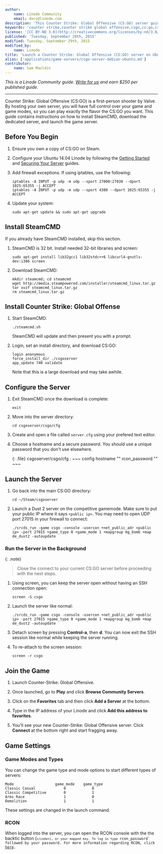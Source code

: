 ```yaml
---
author:
    name: Linode Community
    email: docs@linode.com
description: 'This Counter Strike: Global Offensive (CS:GO) server guide contains instructions on how to install SteamCMD, download the dedicated server, and launch the game server.'
keywords: 'counter strike,counter strike global offensive,csgo,cs:go,csgo server,csgo server hosting, steam servers,game servers,games,ubuntu,ubuntu 14.04'
license: '[CC BY-ND 3.0](http://creativecommons.org/licenses/by-nd/3.0/us/)'
published: 'Tuesday, September 29th, 2015'
modified: Tuesday, September 29th, 2015
modified_by:
    name: Linode
title: 'Launch a Counter Strike: Global Offensive (CS:GO) server on Ubuntu 14.04'
alias: ['applications/game-servers/csgo-server-debian-ubuntu.md']
contributor:
    name: Sam Mauldin
---
```


*This is a Linode Community guide. [Write for us](/docs/contribute) and earn $250 per published guide.*

<hr>

Counter Strike: Global Offensive (CS:GO) is a first-person shooter by Valve. By hosting your own server, you will have full control over your game and game modes, so you can play exactly the flavor the CS:GO you want. This guide contains instructions on how to install SteamCMD, download the dedicated server, and launch the game server.

## Before You Begin

1.  Ensure you own a copy of CS:GO on Steam.

2.  Configure your Ubuntu 14.04 Linode by following the [Getting Started](/docs/getting-started) and [Securing Your Server](/docs/security/securing-your-server) guides.

3.  Add firewall exceptions. If using iptables, use the following:

        iptables -A INPUT -p udp -m udp --sport 27000:27030 --dport 1025:65355 -j ACCEPT
        iptables -A INPUT -p udp -m udp --sport 4380 --dport 1025:65355 -j ACCEPT
        
4.  Update your system:

        sudo apt-get update && sudo apt-get upgrade

## Install SteamCMD

If you already have SteamCMD installed, skip this section.

1.  SteamCMD is 32 bit. Install needed 32-bit libraries and screen:

        sudo apt-get install lib32gcc1 lib32stdc++6 libcurl4-gnutls-dev:i386 screen

2.  Download SteamCMD:

        mkdir steamcmd; cd steamcmd
        wget http://media.steampowered.com/installer/steamcmd_linux.tar.gz
        tar xvzf steamcmd_linux.tar.gz
        rm steamcmd_linux.tar.gz


## Install Counter Strike: Global Offense

1.  Start SteamCMD:

        ./steamcmd.sh

    SteamCMD will update and then present you with a prompt.

2.  Login, set an install directory, and download CS:GO:

        login anonymous
        force_install_dir ./csgoserver
        app_update 740 validate

    Note that this is a large download and may take awhile.


## Configure the Server

1.  Exit SteamCMD once the download is complete:

        exit

2.  Move into the server directory:

        cd csgoserver/csgo/cfg

3.  Create and open a file called `server.cfg` using your prefered text editor.

4.  Choose a hostname and a secure password. You should use a unique password that you don't use elsewhere.

    {: .file}
    csgoserver/csgo/cfg
    :   ~~~ config
        hostname "<hostname>"
        rcon_password "<password>"
        ~~~

## Launch the Server

1.  Go back into the main CS:GO directory:

        cd ~/Steam/csgoserver

2.  Launch a Dust 2 server on the competitive gamemode. Make sure to put your public IP where it says `<public ip>`.
You may need to open UDP port 27015 in your firewall to connect:

        ./srcds_run -game csgo -console -usercon +net_public_adr <public ip> -port 27015 +game_type 0 +game_mode 1 +mapgroup mg_bomb +map de_dust2 -autoupdate
        
### Run the Server in the Background

{: .note}
>
>Close the connect to your current CS:GO server before proceeding with the next steps.

1.  Using screen, you can keep the server open without having an SSH connection open:

        screen -S csgo

2.  Launch the server like normal:

        ./srcds_run -game csgo -console -usercon +net_public_adr <public ip> -port 27015 +game_type 0 +game_mode 1 +mapgroup mg_bomb +map de_dust2 -autoupdate 

3.  Detach screen by pressing **Control-a**, then **d**. You can now exit the SSH session like normal while keeping the server running.

4.  To re-attach to the screen session:
    
        screen -r csgo


## Join the Game

1.  Launch Counter-Strike: Global Offensive.

2.  Once launched, go to **Play** and click **Browse Community Servers**.

3.  Click on the **Favorites** tab and then click **Add a Server** at the bottom.

4.  Type in the IP address of your Linode and click **Add this address to favorites**.

5.  You'll see your new Counter-Strike: Global Offensive server. Click **Connect** at the bottom right and start fragging away.


## Game Settings

### Game Modes and Types

You can change the game type and mode options to start different types of servers:

    Mode                   game_mode    game_type
    Classic Casual             0            0
    Classic Competitive        0            1
    Arms Race                  1            0
    Demolition                 1            1

These settings are changed in the launch command.

### RCON

When logged into the server, you can open the RCON console with the the backtic button (<code>`</code>), or your mapped key. To log in type `rcon_password` followed by your password. For more information regarding RCON, click [here](/docs/applications/game-servers/team-fortress2-on-debian-and-ubuntu#rcon).
